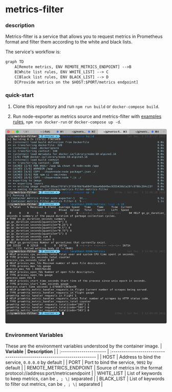 # metrics-filter

### description
Metrics-filter is a service that allows you to request metrics in Prometheus format and filter them according to the white and black lists.

The service's workflow is:
```mermaid
graph TD
    A[Remote metrics, ENV REMOTE_METRICS_ENDPOINT] -->B
    B[White list rules, ENV WHITE_LIST] --> C
    C[Black list rules, ENV BLACK_LIST] --> D
    D[Provide metrics on the $HOST:$PORT/metrics endpoint]
```

### quick-start
1. Clone this repository and run `npm run build` or `docker-compose build`.

2. Run node-exporter as metrics source and metrics-filter with [examples rules](docker-compose.yaml), `npm run docker-run` or `docker-compose up -d`.

![](screenshot.png)

### Environment Variables

These are the environment variables understood by the container image.
| **Variable**            | **Description**                                                         |
| :---------------------- | :---------------------------------------------------------------------- |
| HOST                    | Address to bind the service, `0.0.0.0` by default                       |
| PORT                    | Port to bind the service, `9092` by default                             |
| REMOTE_METRICS_ENDPOINT | Source of metrics in the format protocol://address:port/metricsendpoint |
| WHITE_LIST              | List of keywords to keep metrics, can be `, ; \|` separated             |
| BLACK_LIST              | List of keywords to filter out metrics, can be `, ; \|` separated       |

